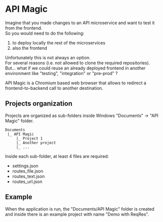 # API Magic

Imagine that you made changes to an API microservice and want to test it from the frontend.\
So you would need to do the following:
1) to deploy locally the rest of the microservices
2) also the frontend

Unfortunately this is not always an option.\
For several reasons (i.e. not allowed to clone the required repositories).\
But... what if we could reuse an already deployed frontend in another environment like "testing", "integration" or "pre-prod" ?

API Magic is a Chromium based web browser that allows to redirect a frontend-to-backend call to another destination.


## Projects organization

Projects are organized as sub-folders inside Windows "Documents" -> "API Magic" folder.

```
Documents
 |_ API Magic
     |_ Project 1
     |_ Another project
     |_ ...
```

Inside each sub-folder, at least 4 files are required:

* settings.json
* routes_file.json
* routes_text.json
* routes_url.json


## Example

When the application is run, the "Documents/API Magic" folder is created and inside there is an example project with name "Demo with ReqRes".
